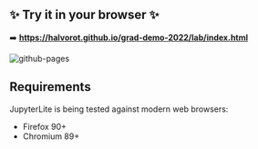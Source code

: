 ## ✨ Try it in your browser ✨

➡️ **https://halvorot.github.io/grad-demo-2022/lab/index.html**

![github-pages](https://user-images.githubusercontent.com/591645/120649478-18258400-c47d-11eb-80e5-185e52ff2702.gif)

## Requirements

JupyterLite is being tested against modern web browsers:

- Firefox 90+
- Chromium 89+
